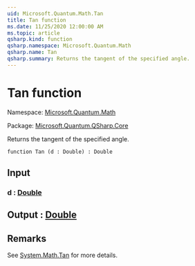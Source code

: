 ```yaml
---
uid: Microsoft.Quantum.Math.Tan
title: Tan function
ms.date: 11/25/2020 12:00:00 AM
ms.topic: article
qsharp.kind: function
qsharp.namespace: Microsoft.Quantum.Math
qsharp.name: Tan
qsharp.summary: Returns the tangent of the specified angle.
---
```


# Tan function

Namespace: [Microsoft.Quantum.Math](xref:Microsoft.Quantum.Math)

Package: [Microsoft.Quantum.QSharp.Core](https://nuget.org/packages/Microsoft.Quantum.QSharp.Core)


Returns the tangent of the specified angle.

```qsharp
function Tan (d : Double) : Double
```


## Input

### d : [Double](xref:microsoft.quantum.user-guide.language.types)





## Output : [Double](xref:microsoft.quantum.user-guide.language.types)



## Remarks

See [System.Math.Tan](https://docs.microsoft.com/dotnet/api/system.math.tan) for more details.
